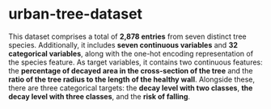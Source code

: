 # urban-tree-dataset

This dataset comprises a total of **2,878 entries** from seven distinct tree species. Additionally, it includes **seven continuous variables** and **32 categorical variables**, along with the one-hot encoding representation of the species feature. As target variables, it contains two continuous features: the **percentage of decayed area in the cross-section of the tree** and the **ratio of the tree radius to the length of the healthy wall**. Alongside these, there are three categorical targets: the **decay level with two classes**, **the decay level with three classes**, and the **risk of falling**.
